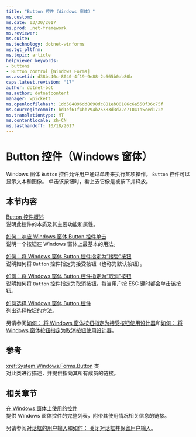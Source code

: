 ```yaml
---
title: "Button 控件（Windows 窗体）"
ms.custom: 
ms.date: 03/30/2017
ms.prod: .net-framework
ms.reviewer: 
ms.suite: 
ms.technology: dotnet-winforms
ms.tgt_pltfrm: 
ms.topic: article
helpviewer_keywords:
- buttons
- Button control [Windows Forms]
ms.assetid: d38bc40c-8040-4f19-9e88-2c665b0ab80b
caps.latest.revision: "17"
author: dotnet-bot
ms.author: dotnetcontent
manager: wpickett
ms.openlocfilehash: 1dd584896dd8698dc881eb00186c6a550f36c75f
ms.sourcegitcommit: bd1ef61f4bb794b25383d3d72e71041a5ced172e
ms.translationtype: MT
ms.contentlocale: zh-CN
ms.lasthandoff: 10/18/2017
---
```

# <a name="button-control-windows-forms"></a>Button 控件（Windows 窗体）
Windows 窗体 `Button` 控件允许用户通过单击来执行某项操作。 `Button` 控件可以显示文本和图像。 单击该按钮时，看上去它像是被按下并释放。  
  
## <a name="in-this-section"></a>本节内容  
 [Button 控件概述](../../../../docs/framework/winforms/controls/button-control-overview-windows-forms.md)  
 说明此控件的本质及其主要功能和属性。  
  
 [如何：响应 Windows 窗体 Button 控件单击](../../../../docs/framework/winforms/controls/how-to-respond-to-windows-forms-button-clicks.md)  
 说明一个按钮在 Windows 窗体上最基本的用法。  
  
 [如何：将 Windows 窗体 Button 控件指定为“接受”按钮](../../../../docs/framework/winforms/controls/how-to-designate-a-windows-forms-button-as-the-accept-button.md)  
 说明如何将 `Button` 控件指定为接受按钮（也称为默认按钮）。  
  
 [如何：将 Windows 窗体 Button 控件指定为“取消”按钮](../../../../docs/framework/winforms/controls/how-to-designate-a-windows-forms-button-as-the-cancel-button.md)  
 说明如何将 `Button` 控件指定为取消按钮，每当用户按 ESC 键时都会单击该按钮。  
  
 [如何选择 Windows 窗体 Button 控件](../../../../docs/framework/winforms/controls/ways-to-select-a-windows-forms-button-control.md)  
 列出选择按钮的方法。  
  
 另请参阅[如何： 将 Windows 窗体按钮指定为接受按钮使用设计器](../../../../docs/framework/winforms/controls/designate-a-wf-button-as-the-accept-button-using-the-designer.md)和[如何： 将 Windows 窗体按钮指定为取消按钮使用设计器](../../../../docs/framework/winforms/controls/designate-a-wf-button-as-the-cancel-button-using-the-designer.md)。  
  
## <a name="reference"></a>参考  
 <xref:System.Windows.Forms.Button> 类  
 对此类进行描述，并提供指向其所有成员的链接。  
  
## <a name="related-sections"></a>相关章节  
 [在 Windows 窗体上使用的控件](../../../../docs/framework/winforms/controls/controls-to-use-on-windows-forms.md)  
 提供 Windows 窗体控件的完整列表，附带其使用情况相关信息的链接。  
  
 另请参阅[对话框的用户输入](http://msdn.microsoft.com/en-us/63ad8645-6842-45e8-b215-73f778e29a55)和[如何： 关闭对话框并保留用户输入](http://msdn.microsoft.com/en-us/9e118fad-3bf4-4f70-a3de-a0cda2b0229d)。
